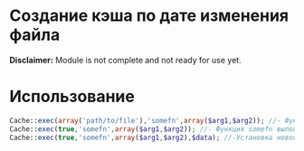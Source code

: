 # Создание кэша по дате изменения файла
**Disclaimer:** Module is not complete and not ready for use yet.

# Использование
```php
Cache::exec(array('path/to/file'),'somefn',array($arg1,$arg2)); //- Функция somefn выполнится если было изменение указанных файлов
Cache::exec(true,'somefn',array($arg1,$arg2)); //- Функция somefn выполняется всегда
Cache::exec(true,'somefn',array($arg1,$arg2),$data); //-Установка нового значения в кэше. Функция somefn не выполняется.
```

